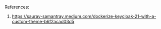 References:
1. https://saurav-samantray.medium.com/dockerize-keycloak-21-with-a-custom-theme-b6f2acad03d5